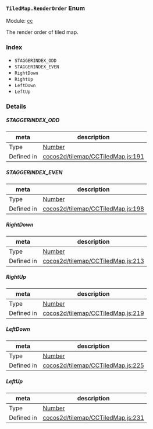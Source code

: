 ### `TiledMap.RenderOrder` Enum



Module: [cc](../modules/cc.md)


The render order of tiled map.


### Index
  - `STAGGERINDEX_ODD`
  - `STAGGERINDEX_EVEN`
  - `RightDown`
  - `RightUp`
  - `LeftDown`
  - `LeftUp`

### Details


##### STAGGERINDEX_ODD

> 

| meta | description |
|------|-------------|
| Type | <a href="https://developer.mozilla.org/en/JavaScript/Reference/Global_Objects/Number" class="crosslink external" target="_blank">Number</a> |
| Defined in | [cocos2d/tilemap/CCTiledMap.js:191](https://github.com/cocos-creator/engine/blob/2fda22be5638065a190bc4c97da6548631319aba/cocos2d/tilemap/CCTiledMap.js#L191) |



##### STAGGERINDEX_EVEN

> 

| meta | description |
|------|-------------|
| Type | <a href="https://developer.mozilla.org/en/JavaScript/Reference/Global_Objects/Number" class="crosslink external" target="_blank">Number</a> |
| Defined in | [cocos2d/tilemap/CCTiledMap.js:198](https://github.com/cocos-creator/engine/blob/2fda22be5638065a190bc4c97da6548631319aba/cocos2d/tilemap/CCTiledMap.js#L198) |



##### RightDown

> 

| meta | description |
|------|-------------|
| Type | <a href="https://developer.mozilla.org/en/JavaScript/Reference/Global_Objects/Number" class="crosslink external" target="_blank">Number</a> |
| Defined in | [cocos2d/tilemap/CCTiledMap.js:213](https://github.com/cocos-creator/engine/blob/2fda22be5638065a190bc4c97da6548631319aba/cocos2d/tilemap/CCTiledMap.js#L213) |



##### RightUp

> 

| meta | description |
|------|-------------|
| Type | <a href="https://developer.mozilla.org/en/JavaScript/Reference/Global_Objects/Number" class="crosslink external" target="_blank">Number</a> |
| Defined in | [cocos2d/tilemap/CCTiledMap.js:219](https://github.com/cocos-creator/engine/blob/2fda22be5638065a190bc4c97da6548631319aba/cocos2d/tilemap/CCTiledMap.js#L219) |



##### LeftDown

> 

| meta | description |
|------|-------------|
| Type | <a href="https://developer.mozilla.org/en/JavaScript/Reference/Global_Objects/Number" class="crosslink external" target="_blank">Number</a> |
| Defined in | [cocos2d/tilemap/CCTiledMap.js:225](https://github.com/cocos-creator/engine/blob/2fda22be5638065a190bc4c97da6548631319aba/cocos2d/tilemap/CCTiledMap.js#L225) |



##### LeftUp

> 

| meta | description |
|------|-------------|
| Type | <a href="https://developer.mozilla.org/en/JavaScript/Reference/Global_Objects/Number" class="crosslink external" target="_blank">Number</a> |
| Defined in | [cocos2d/tilemap/CCTiledMap.js:231](https://github.com/cocos-creator/engine/blob/2fda22be5638065a190bc4c97da6548631319aba/cocos2d/tilemap/CCTiledMap.js#L231) |


